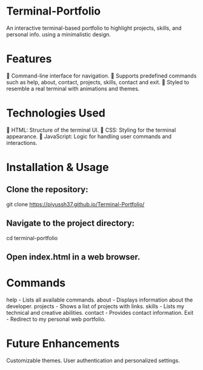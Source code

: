 # Terminal-Portfolio
An interactive terminal-based portfolio to highlight projects, skills, and personal info. using a minimalistic design.

# Features
🔵 Command-line interface for navigation.
🔵 Supports predefined commands such as help, about, contact, projects, skills, contact and exit.
🔵 Styled to resemble a real terminal with animations and themes.

# Technologies Used
📌 HTML: Structure of the terminal UI.
📌 CSS: Styling for the terminal appearance.
📌 JavaScript: Logic for handling user commands and interactions.

# Installation & Usage
## Clone the repository:
git clone https://piyussh37.github.io/Terminal-Portfolio/

## Navigate to the project directory:
cd terminal-portfolio

## Open index.html in a web browser.

# Commands
help - Lists all available commands.
about - Displays information about the developer.
projects - Shows a list of projects with links.
skills - Lists my technical and creative abilities.
contact - Provides contact information.
Exit - Redirect to my personal web portfolio.

# Future Enhancements
Customizable themes.
User authentication and personalized settings.

